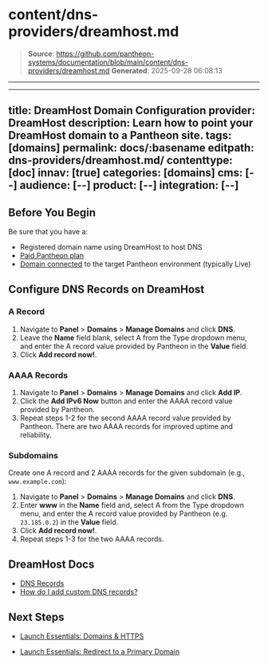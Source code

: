 # content/dns-providers/dreamhost.md

> **Source**: https://github.com/pantheon-systems/documentation/blob/main/content/dns-providers/dreamhost.md
> **Generated**: 2025-09-28 06:08:13

---

---
title: DreamHost Domain Configuration
provider: DreamHost
description: Learn how to point your DreamHost domain to a Pantheon site.
tags: [domains]
permalink: docs/:basename
editpath: dns-providers/dreamhost.md/
contenttype: [doc]
innav: [true]
categories: [domains]
cms: [--]
audience: [--]
product: [--]
integration: [--]
---
## Before You Begin
Be sure that you have a:


- Registered domain name using DreamHost to host DNS
- [Paid Pantheon plan](/guides/launch/plans)
- [Domain connected](/guides/launch/domains) to the target Pantheon environment (typically Live)

## Configure DNS Records on DreamHost

### A Record
1. Navigate to **Panel** > **Domains** > **Manage Domains** and click **DNS**.
2. Leave the **Name** field blank, select A from the Type dropdown menu, and enter the A record value provided by Pantheon in the **Value** field.
3. Click **Add record now!**.

### AAAA Records
1. Navigate to **Panel** > **Domains** > **Manage Domains** and click **Add IP**.
2. Click the **Add IPv6 Now** button and enter the AAAA record value provided by Pantheon.
3. Repeat steps 1-2 for the second AAAA record value provided by Pantheon. There are two AAAA records for improved uptime and reliability.

### Subdomains
Create one A record and 2 AAAA records for the given subdomain (e.g., `www.example.com`):

1. Navigate to **Panel** > **Domains** > **Manage Domains** and click **DNS**.
2. Enter **www** in the **Name** field and, select A from the Type dropdown menu, and enter the A record value provided by Pantheon (e.g. `23.185.0.2`) in the **Value** field.
3. Click **Add record now!**.
5. Repeat steps 1-3 for the two AAAA records.

## DreamHost Docs

* [DNS Records](https://help.dreamhost.com/hc/en-us/articles/214694378-What-DreamHost-DNS-records-do-I-point-my-site-to-)
* [How do I add custom DNS records?](https://help.dreamhost.com/hc/en-us/articles/215414867-How-do-I-add-custom-DNS-records-)

## Next Steps

* [Launch Essentials: Domains & HTTPS](/guides/launch/domains)

* [Launch Essentials: Redirect to a Primary Domain](/guides/launch/redirects)
